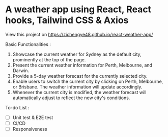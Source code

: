 # A weather app using React, React hooks, Tailwind CSS & Axios

View this project on https://zichengye48.github.io/react-weather-app/

Basic Functionalities : 
1. Showcase the current weather for Sydney as the default city, prominently at the top of the page.
2. Present the current weather information for Perth, Melbourne, and Darwin.
3. Provide a 5-day weather forecast for the currently selected city.
4. Enable users to switch the current city by clicking on Perth, Melbourne, or Brisbane. The weather information will update accordingly.
5. Whenever the current city is modified, the weather forecast will automatically adjust to reflect the new city's conditions.


To-do List :
- [ ] Unit test & E2E test
- [ ] CI/CD
- [ ] Responsiveness
